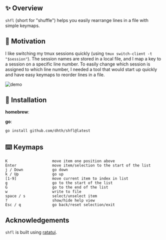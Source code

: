 ✨ Overview
---

`shfl` (short for "shuffle") helps you easily rearrange lines in a file with
simple keymaps.

🤔 Motivation
---

I like switching my tmux sessions quickly (using `tmux switch-client -t
"$session"`). The session names are stored in a local file, and I map a key to a
session on a specific line number. To easily change which session is assigned to
which line number, I needed a tool that would start up quickly and have easy
keymaps to reorder lines in a file.

![demo](https://github.com/user-attachments/assets/043be534-a50d-46f0-b977-5c373fca2644)

💾 Installation
---

**homebrew**:

**go**:

```sh
go install github.com/dhth/shfl@latest
```

⌨️ Keymaps
---

```
K                    move item one position above
Enter                move item/selection to the start of the list
j / Down             go down
k / Up               go up
[1-9]                move current item to index in list
g                    go to the start of the list
G                    go to the end of the list
w                    write to file
space / s            select/unselect item
?                    show/hide help view
Esc / q              go back/reset selection/exit
```

Acknowledgements
---

`shfl` is built using [ratatui][1].

[1]: https://github.com/ratatui/ratatui
